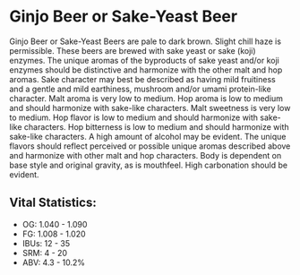 # Ginjo Beer or Sake-Yeast Beer

Ginjo Beer or Sake-Yeast Beers are pale to dark brown. Slight chill haze is permissible. These beers are brewed with sake yeast or sake (koji) enzymes. The unique aromas of the byproducts of sake yeast and/or koji enzymes should be distinctive and harmonize with the other malt and hop aromas. Sake character may best be described as having mild fruitiness and a gentle and mild earthiness, mushroom and/or umami protein-like character. Malt aroma is very low to medium. Hop aroma is low to medium and should harmonize with sake-like characters. Malt sweetness is very low to medium. Hop flavor is low to medium and should harmonize with sake-like characters. Hop bitterness is low to medium and should harmonize with sake-like characters. A high amount of alcohol may be evident. The unique flavors should reflect perceived or possible unique aromas described above and harmonize with other malt and hop characters. Body is dependent on base style and original gravity, as is mouthfeel. High carbonation should be evident.

## Vital Statistics:

- OG: 1.040 - 1.090
- FG: 1.008 - 1.020
- IBUs: 12 - 35
- SRM: 4 - 20
- ABV: 4.3 - 10.2%